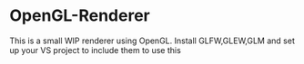 # OpenGL-Renderer

This is a small WIP renderer using OpenGL.
Install GLFW,GLEW,GLM and set up your VS project to include them to use this
